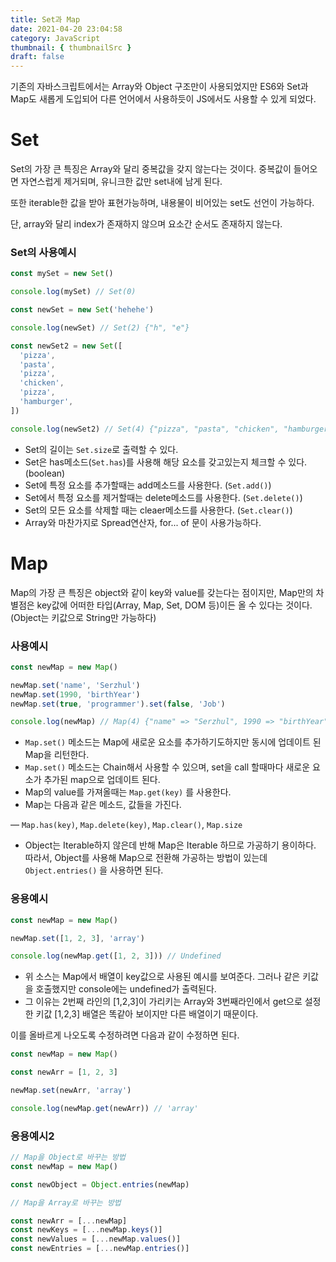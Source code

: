 ```yaml
---
title: Set과 Map
date: 2021-04-20 23:04:58
category: JavaScript
thumbnail: { thumbnailSrc }
draft: false
---
```


기존의 자바스크립트에서는 Array와 Object 구조만이 사용되었지만 ES6와 Set과 Map도 새롭게 도입되어 다른 언어에서 사용하듯이 JS에서도 사용할 수 있게 되었다.

# Set

Set의 가장 큰 특징은 Array와 달리 중복값을 갖지 않는다는 것이다. 중복값이 들어오면 자연스럽게 제거되며, 유니크한 값만 set내에 남게 된다.

또한 iterable한 값을 받아 표현가능하며, 내용물이 비어있는 set도 선언이 가능하다.

단, array와 달리 index가 존재하지 않으며 요소간 순서도 존재하지 않는다.

### Set의 사용예시

```jsx
const mySet = new Set()

console.log(mySet) // Set(0)

const newSet = new Set('hehehe')

console.log(newSet) // Set(2) {"h", "e"}

const newSet2 = new Set([
  'pizza',
  'pasta',
  'pizza',
  'chicken',
  'pizza',
  'hamburger',
])

console.log(newSet2) // Set(4) {"pizza", "pasta", "chicken", "hamburger"}
```

- Set의 길이는 `Set.size`로 출력할 수 있다.
- Set은 has메소드(`Set.has`)를 사용해 해당 요소를 갖고있는지 체크할 수 있다. (boolean)
- Set에 특정 요소를 추가할때는 add메소드를 사용한다. (`Set.add()`)
- Set에서 특정 요소를 제거할때는 delete메소드를 사용한다. (`Set.delete()`)
- Set의 모든 요소를 삭제할 때는 cleaer메소드를 사용한다. (`Set.clear()`)
- Array와 마찬가지로 Spread연산자, for... of 문이 사용가능하다.

# Map

Map의 가장 큰 특징은 object와 같이 key와 value를 갖는다는 점이지만, Map만의 차별점은 key값에 어떠한 타입(Array, Map, Set, DOM 등)이든 올 수 있다는 것이다. (Object는 키값으로 String만 가능하다)

### 사용예시

```jsx
const newMap = new Map()

newMap.set('name', 'Serzhul')
newMap.set(1990, 'birthYear')
newMap.set(true, 'programmer').set(false, 'Job')

console.log(newMap) // Map(4) {"name" => "Serzhul", 1990 => "birthYear", true => "programmer", false => "Job"}
```

- `Map.set()` 메소드는 Map에 새로운 요소를 추가하기도하지만 동시에 업데이트 된 Map을 리턴한다.
- `Map.set()` 메소드는 Chain해서 사용할 수 있으며, set을 call 할때마다 새로운 요소가 추가된 map으로 업데이트 된다.
- Map의 value를 가져올때는 `Map.get(key)` 를 사용한다.
- Map는 다음과 같은 메소드, 값들을 가진다.

— `Map.has(key)`, `Map.delete(key)`, `Map.clear()`, `Map.size`

- Object는 Iterable하지 않은데 반해 Map은 Iterable 하므로 가공하기 용이하다. 따라서, Object를 사용해 Map으로 전환해 가공하는 방법이 있는데 `Object.entries()` 을 사용하면 된다.

### 응용예시

```jsx
const newMap = new Map()

newMap.set([1, 2, 3], 'array')

console.log(newMap.get([1, 2, 3])) // Undefined
```

- 위 소스는 Map에서 배열이 key값으로 사용된 예시를 보여준다. 그러나 같은 키값을 호출했지만 console에는 undefined가 출력된다.
- 그 이유는 2번째 라인의 [1,2,3]이 가리키는 Array와 3번째라인에서 get으로 설정한 키값 [1,2,3] 배열은 똑같아 보이지만 다른 배열이기 때문이다.

이를 올바르게 나오도록 수정하려면 다음과 같이 수정하면 된다.

```jsx
const newMap = new Map()

const newArr = [1, 2, 3]

newMap.set(newArr, 'array')

console.log(newMap.get(newArr)) // 'array'
```

### 응용예시2

```jsx
// Map을 Object로 바꾸는 방법
const newMap = new Map()

const newObject = Object.entries(newMap)

// Map을 Array로 바꾸는 방법

const newArr = [...newMap]
const newKeys = [...newMap.keys()]
const newValues = [...newMap.values()]
const newEntries = [...newMap.entries()]
```
